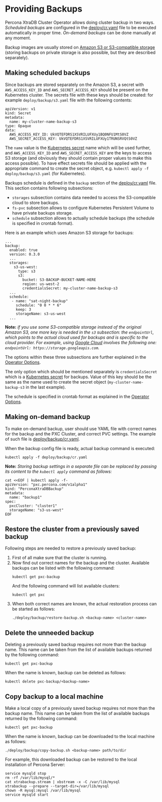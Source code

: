 Providing Backups
==============================================================

Percona XtraDB Cluster Operator allows doing cluster backup in two ways.
*Scheduled backups* are configured in the [deploy/cr.yaml](https://github.com/percona/percona-xtradb-cluster-operator/blob/master/deploy/cr.yaml) file to be executed automatically in proper time.
*On-demand backups* can be done manually at any moment.

Backup images are usually stored on [Amazon S3 or S3-compatible storage](https://en.wikipedia.org/wiki/Amazon_S3#S3_API_and_competing_services) (storing backups on private storage is also possible, but they are described separately).

## Making scheduled backups

Since backups are stored separately on the Amazon S3, a secret with `AWS_ACCESS_KEY_ID` and `AWS_SECRET_ACCESS_KEY` should be present on the Kubernetes cluster. The secrets file with these keys should be created: for example ``deploy/backup/s3.yaml`` file with the following contents:

   ```
   apiVersion: v1
   kind: Secret
   metadata:
     name: my-cluster-name-backup-s3
   type: Opaque
   data:
     AWS_ACCESS_KEY_ID: UkVQTEFDRS1XSVRILUFXUy1BQ0NFU1MtS0VZ
     AWS_SECRET_ACCESS_KEY: UkVQTEFDRS1XSVRILUFXUy1TRUNSRVQtS0VZ
   ```

The `name` value is the [Kubernetes secret](https://kubernetes.io/docs/concepts/configuration/secret/) name which will be used further, and `AWS_ACCESS_KEY_ID` and `AWS_SECRET_ACCESS_KEY` are the keys to access S3 storage (and obviously they should contain proper values to make this access possible). 
To have effect secrets file should be applied with the appropriate command to create the secret object, e.g. `kubectl apply -f deploy/backup/s3.yaml` (for Kubernetes).

Backups schedule is defined in the  ``backup`` section of the [deploy/cr.yaml](https://github.com/percona/percona-xtradb-cluster-operator/blob/master/deploy/cr.yaml) file. 
This section contains following subsections:
* `storages` subsection contains data needed to access the S3-compatible cloud to store backups.
* `fs-pvc` subsection allows to configure Kubernetes Persistent Volume to have private backups storage.
* `schedule` subsection allows to actually schedule backups (the schedule is specified in crontab format).

Here is an example which uses Amazon S3 storage for backups:

   ```
   ...
   backup:
     enabled: true
     version: 0.3.0
     ...
     storages:
       s3-us-west:
         type: s3
         s3:
           bucket: S3-BACKUP-BUCKET-NAME-HERE
           region: us-west-2
           credentialsSecret: my-cluster-name-backup-s3
     ...
     schedule:
      - name: "sat-night-backup"
        schedule: "0 0 * * 6"
        keep: 3
        storageName: s3-us-west
     ...
   ```

**Note:** *if you use some S3-compatible storage instead of the original Amazon S3, one more key is needed in the `s3` subsection: the `endpointUrl`, which points to the actual cloud used for backups and is specific to the cloud provider. For example, using [Google Cloud](https://cloud.google.com) involves the following one: `endpointUrl: https://storage.googleapis.com`.*

The options within these three subsections are further explained in the [Operator Options](https://percona-lab.github.io/percona-xtradb-cluster-operator/configure/operator).

The only option which should be mentioned separately is `credentialsSecret` which is a [Kubernetes secret](https://kubernetes.io/docs/concepts/configuration/secret/) for backups. Value of this key should be the same as the name used to create the secret object (`my-cluster-name-backup-s3` in the last example).

The schedule is specified in crontab format as explained in the [Operator Options](https://percona.github.io/percona-xtradb-cluster-operator/configure/operator).

## Making on-demand backup

To make on-demand backup, user should use YAML file with correct names for the backup and the PXC Cluster, and correct PVC settings. The example of such file is [deploy/backup/cr.yaml](https://github.com/percona/percona-xtradb-cluster-operator/blob/master/deploy/backup/cr.yaml).

When the backup config file is ready, actual backup command is executed:

   ```
   kubectl apply -f deploy/backup/cr.yaml
   ```

**Note:** *Storing backup settings in a separate file can be replaced by passing its content to the `kubectl apply` command as follows:*

   ```
   cat <<EOF | kubectl apply -f-
   apiVersion: "pxc.percona.com/v1alpha1"
   kind: "PerconaXtraDBBackup"
   metadata:
     name: "backup1"
   spec:
     pxcCluster: "cluster1"
     storageName: "s3-us-west"
   EOF
   ```

## Restore the cluster from a previously saved backup

Following steps are needed to restore a previously saved backup:

1. First of all make sure that the cluster is running.
2. Now find out correct names for the backup and the cluster. Available backups can be listed with the following command:
   ```
   kubectl get pxc-backup
   ```
   And the following command will list available clusters:
   ```
   kubectl get pxc
   ```
4. When both correct names are known, the actual restoration process can be started as follows:
   ```
   ./deploy/backup/restore-backup.sh <backup-name> <cluster-name>
   ```

## Delete the unneeded backup

Deleting a previously saved backup requires not more than the backup name. This name can be taken from the list of available backups returned by the following command:

   ```
   kubectl get pxc-backup
   ```

When the name is known, backup can be deleted as follows:

   ```
   kubectl delete pxc-backup/<backup-name>
   ```

## Copy backup to a local machine

Make a local copy of a previously saved backup requires not more than the backup name. This name can be taken from the list of available backups returned by the following command:

   ```
   kubectl get pxc-backup
   ```

When the name is known, backup can be downloaded to the local machine as follows:

   ```
   ./deploy/backup/copy-backup.sh <backup-name> path/to/dir
   ```

For example, this downloaded backup can be restored to the local installation of Percona Server:

   ```
   service mysqld stop
   rm -rf /var/lib/mysql/*
   cat xtrabackup.stream | xbstream -x -C /var/lib/mysql
   xtrabackup --prepare --target-dir=/var/lib/mysql
   chown -R mysql:mysql /var/lib/mysql
   service mysqld start
   ```
